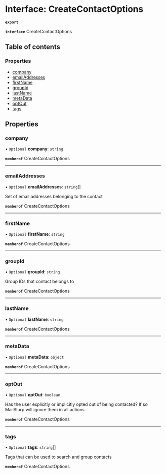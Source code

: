 # Interface: CreateContactOptions

**`export`**

**`interface`** CreateContactOptions

## Table of contents

### Properties

- [company](CreateContactOptions.md#company)
- [emailAddresses](CreateContactOptions.md#emailaddresses)
- [firstName](CreateContactOptions.md#firstname)
- [groupId](CreateContactOptions.md#groupid)
- [lastName](CreateContactOptions.md#lastname)
- [metaData](CreateContactOptions.md#metadata)
- [optOut](CreateContactOptions.md#optout)
- [tags](CreateContactOptions.md#tags)

## Properties

### company

• `Optional` **company**: `string`

**`memberof`** CreateContactOptions

___

### emailAddresses

• `Optional` **emailAddresses**: `string`[]

Set of email addresses belonging to the contact

**`memberof`** CreateContactOptions

___

### firstName

• `Optional` **firstName**: `string`

**`memberof`** CreateContactOptions

___

### groupId

• `Optional` **groupId**: `string`

Group IDs that contact belongs to

**`memberof`** CreateContactOptions

___

### lastName

• `Optional` **lastName**: `string`

**`memberof`** CreateContactOptions

___

### metaData

• `Optional` **metaData**: `object`

**`memberof`** CreateContactOptions

___

### optOut

• `Optional` **optOut**: `boolean`

Has the user explicitly or implicitly opted out of being contacted? If so MailSlurp will ignore them in all actions.

**`memberof`** CreateContactOptions

___

### tags

• `Optional` **tags**: `string`[]

Tags that can be used to search and group contacts

**`memberof`** CreateContactOptions
